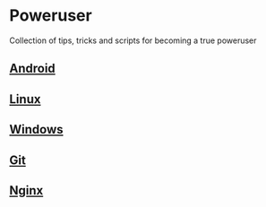# Poweruser

Collection of tips, tricks and scripts for becoming a true poweruser

## [Android](Android)

## [Linux](Linux)

## [Windows](Windows)

## [Git](Git.md)

## [Nginx](https://github.com/ViRb3/nginx-gotchas)
